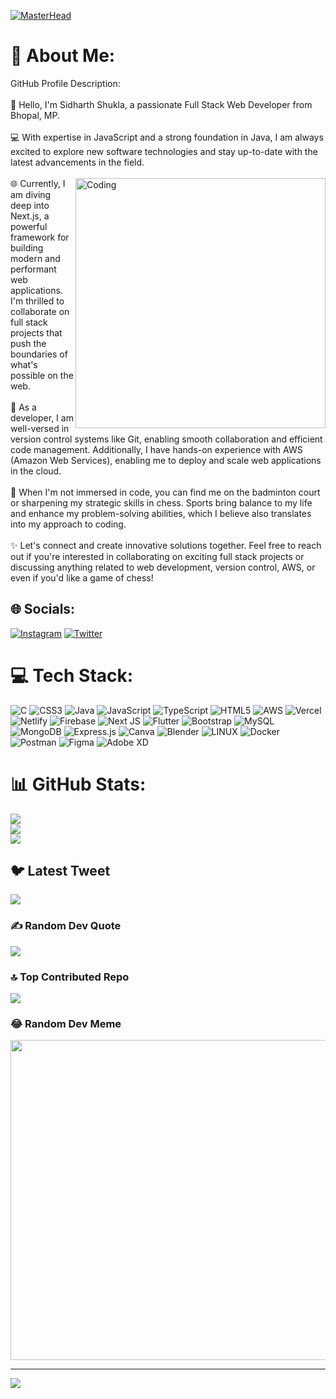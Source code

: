 [![MasterHead](https://repository-images.githubusercontent.com/588181932/e36ec678-7984-4cdd-8e4c-a3932772ff8e)](https://github.com/sidharthhhh)
# 💫 About Me:
GitHub Profile Description: <br><br>👋 Hello, I'm Sidharth Shukla, a passionate Full Stack Web Developer from Bhopal, MP. <br><br>💻 With expertise in JavaScript and a strong foundation in Java, I am always excited to explore new software technologies and stay up-to-date with the latest advancements in the field. <br><br>
<img align="right" alt="Coding" width="400" src="https://media.tenor.com/rePDfDWO3XoAAAAd/hacking.gif">
🌐 Currently, I am diving deep into Next.js, a powerful framework for building modern and performant web applications. I'm thrilled to collaborate on full stack projects that push the boundaries of what's possible on the web.<br><br>🔧 As a developer, I am well-versed in version control systems like Git, enabling smooth collaboration and efficient code management. Additionally, I have hands-on experience with AWS (Amazon Web Services), enabling me to deploy and scale web applications in the cloud.<br><br>🏸 When I'm not immersed in code, you can find me on the badminton court or sharpening my strategic skills in chess. Sports bring balance to my life and enhance my problem-solving abilities, which I believe also translates into my approach to coding.<br><br>✨ Let's connect and create innovative solutions together. Feel free to reach out if you're interested in collaborating on exciting full stack projects or discussing anything related to web development, version control, AWS, or even if you'd like a game of chess!


## 🌐 Socials:
[![Instagram](https://img.shields.io/badge/Instagram-%23E4405F.svg?logo=Instagram&logoColor=white)](https://instagram.com/siddddharthhhhhh) [![Twitter](https://img.shields.io/badge/Twitter-%231DA1F2.svg?logo=Twitter&logoColor=white)](https://twitter.com/@Sidhart64113485) 

# 💻 Tech Stack:
![C](https://img.shields.io/badge/c-%2300599C.svg?style=for-the-badge&logo=c&logoColor=white) ![CSS3](https://img.shields.io/badge/css3-%231572B6.svg?style=for-the-badge&logo=css3&logoColor=white) ![Java](https://img.shields.io/badge/java-%23ED8B00.svg?style=for-the-badge&logo=java&logoColor=white) ![JavaScript](https://img.shields.io/badge/javascript-%23323330.svg?style=for-the-badge&logo=javascript&logoColor=%23F7DF1E) ![TypeScript](https://img.shields.io/badge/typescript-%23007ACC.svg?style=for-the-badge&logo=typescript&logoColor=white) ![HTML5](https://img.shields.io/badge/html5-%23E34F26.svg?style=for-the-badge&logo=html5&logoColor=white) ![AWS](https://img.shields.io/badge/AWS-%23FF9900.svg?style=for-the-badge&logo=amazon-aws&logoColor=white) ![Vercel](https://img.shields.io/badge/vercel-%23000000.svg?style=for-the-badge&logo=vercel&logoColor=white) ![Netlify](https://img.shields.io/badge/netlify-%23000000.svg?style=for-the-badge&logo=netlify&logoColor=#00C7B7) ![Firebase](https://img.shields.io/badge/firebase-%23039BE5.svg?style=for-the-badge&logo=firebase) ![Next JS](https://img.shields.io/badge/Next-black?style=for-the-badge&logo=next.js&logoColor=white) ![Flutter](https://img.shields.io/badge/Flutter-%2302569B.svg?style=for-the-badge&logo=Flutter&logoColor=white) ![Bootstrap](https://img.shields.io/badge/bootstrap-%23563D7C.svg?style=for-the-badge&logo=bootstrap&logoColor=white) ![MySQL](https://img.shields.io/badge/mysql-%2300f.svg?style=for-the-badge&logo=mysql&logoColor=white) ![MongoDB](https://img.shields.io/badge/MongoDB-%234ea94b.svg?style=for-the-badge&logo=mongodb&logoColor=white) ![Express.js](https://img.shields.io/badge/express.js-%23404d59.svg?style=for-the-badge&logo=express&logoColor=%2361DAFB) ![Canva](https://img.shields.io/badge/Canva-%2300C4CC.svg?style=for-the-badge&logo=Canva&logoColor=white) ![Blender](https://img.shields.io/badge/blender-%23F5792A.svg?style=for-the-badge&logo=blender&logoColor=white) ![LINUX](https://img.shields.io/badge/Linux-FCC624?style=for-the-badge&logo=linux&logoColor=black) ![Docker](https://img.shields.io/badge/docker-%230db7ed.svg?style=for-the-badge&logo=docker&logoColor=white) ![Postman](https://img.shields.io/badge/Postman-FF6C37?style=for-the-badge&logo=postman&logoColor=white) 	![Figma](https://img.shields.io/badge/figma-%23F24E1E.svg?style=for-the-badge&logo=figma&logoColor=white) ![Adobe XD](https://img.shields.io/badge/Adobe%20XD-470137?style=for-the-badge&logo=Adobe%20XD&logoColor=#FF61F6)
# 📊 GitHub Stats:
![](https://github-readme-stats.vercel.app/api?username=sidharthhhh&theme=dark&hide_border=false&include_all_commits=false&count_private=false)<br/>
![](https://github-readme-streak-stats.herokuapp.com/?user=sidharthhhh&theme=dark&hide_border=false)<br/>
![](https://github-readme-stats.vercel.app/api/top-langs/?username=sidharthhhh&theme=dark&hide_border=false&include_all_commits=false&count_private=false&layout=compact)

## 🐦 Latest Tweet
[![](https://gtce.itsvg.in/api?username=@Sidhart64113485)](https://github.com/VishwaGauravIn/github-twitter-card-embed)

### ✍️ Random Dev Quote
![](https://quotes-github-readme.vercel.app/api?type=horizontal&theme=radical)

### 🔝 Top Contributed Repo
![](https://github-contributor-stats.vercel.app/api?username=sidharthhhh&limit=5&theme=dark&combine_all_yearly_contributions=true)

### 😂 Random Dev Meme
<img src="https://rm.up.railway.app/" width="512px"/>

---
[![](https://visitcount.itsvg.in/api?id=sidharthhhh&icon=0&color=0)](https://visitcount.itsvg.in)

<!-- Proudly created with GPRM ( https://gprm.itsvg.in ) -->
